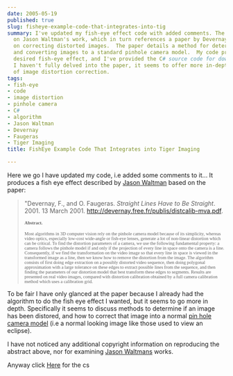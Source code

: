 ```yaml
---
date: 2005-05-19
published: true
slug: fisheye-example-code-that-integrates-into-tig
summary: I've updated my fish-eye effect code with added comments. The effect is based
  on Jason Waltman's work, which in turn references a paper by Devernay and Faugeras
  on correcting distorted images.  The paper details a method for determining distortion
  and converting images to a standard pinhole camera model.  My code produces the
  desired fish-eye effect, and I've provided the C# source code for download.  While
  I haven't fully delved into the paper, it seems to offer more in-depth analysis
  of image distortion correction.
tags:
- fish-eye
- code
- image distortion
- pinhole camera
- C#
- algorithm
- Jason Waltman
- Devernay
- Faugeras
- Tiger Imaging
title: FishEye Example Code That Integrates into Tiger Imaging

---
```

Here we go I have updated my code, i.e added some comments to it... It produces a fish eye effect described by <a href="http://www.jasonwaltman.com/thesis/filter-fisheye.html">Jason Waltman</a> based on the paper:<blockquote>
<p>"Devernay, F., and O. Faugeras. <em>Straight Lines Have to Be Straight</em>. 2001. 13 March 2001. <a href="http://devernay.free.fr/publis/distcalib-mva.pdf">http://devernay.free.fr/publis/distcalib-mva.pdf</a>.</p>
<p align="left"><strong><span style="FONT-SIZE: 0.75em; FONT-FAMILY: Times New Roman;">Abstract.</span></strong></p>
<p align="left"><span style="FONT-SIZE: 0.75em; FONT-FAMILY: Times New Roman;">Most algorithms in 3D computer vision rely on the pinhole camera model because of its simplicity, whereas video optics, especially low-cost wide-angle or fish-eye lenses, generate a lot of non-linear distortion which can be critical. To find the distortion parameters of a camera, we use the following fundamental property: a camera follows the pinhole model if and only if the projection of every line in space onto the camera is a line. Consequently, if we find the transformation on the video image so that every line in space is viewed in the transformed image as a line, then we know how to remove the distortion from the image. The algorithm consists of first doing edge extraction on a possibly distorted video sequence, then doing polygonal approximation with a large tolerance on these edges to extract possible lines from the sequence, and then finding the parameters of our distortion model that best transform these edges to segments. Results are presented on real video images, compared with distortion calibration obtained by a full camera calibration method which uses a calibration grid.</span></p>
</blockquote>To be fair I have only glanced at the paper because I already had the algorithm to do the fish eye effect I wanted, but it seems to go more in depth.  Specifically it seems to discuss methods to determine if an image has been distored, and how to correct that image into a normal <a href="http://en.wikipedia.org/wiki/Pinhole_camera">pin hole camera model</a>  (i.e a normal looking image like those used to view an eclipse).<p />I have not noticed any additional copyright information on reproducing the abstract above, nor for examining <a href="http://www.jasonwaltman.com/">Jason Waltmans</a> works.<p />Anyway click <a href="http://www.kinlan.co.uk/source_samples/FishEye.cs">Here</a> for the cs<p />

